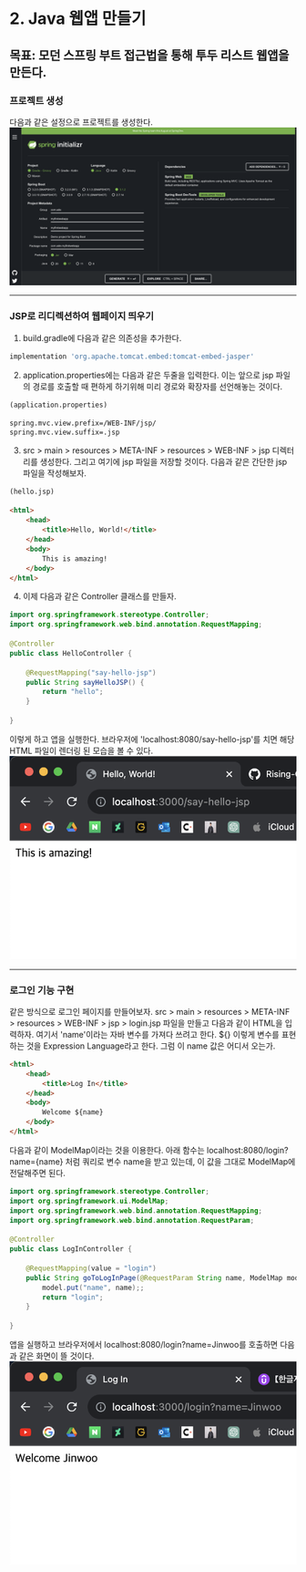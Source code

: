 # 2. Java 웹앱 만들기

## 목표: 모던 스프링 부트 접근법을 통해 투두 리스트 웹앱을 만든다.

### 프로젝트 생성
다음과 같은 설정으로 프로젝트를 생성한다.
![spring initializr](./spring-initializr-2.png)

---

### JSP로 리디렉션하여 웹페이지 띄우기

1. build.gradle에 다음과 같은 의존성을 추가한다.
```groovy
implementation 'org.apache.tomcat.embed:tomcat-embed-jasper'
```
2. application.properties에는 다음과 같은 두줄을 입력한다. 이는 앞으로 jsp 파일의 경로를 호출할 때 편하게 하기위해 미리 경로와 확장자를 선언해놓는 것이다.
```
(application.properties)

spring.mvc.view.prefix=/WEB-INF/jsp/
spring.mvc.view.suffix=.jsp
```

3. src > main > resources > META-INF > resources > WEB-INF > jsp 디렉터리를 생성한다. 그리고 여기에 jsp 파일을 저장할 것이다. 다음과 같은 간단한 jsp 파일을 작성해보자.
```html
(hello.jsp)

<html>
    <head>
        <title>Hello, World!</title>
    </head>
    <body>
        This is amazing!
    </body>
</html>
```

4. 이제 다음과 같은 Controller 클래스를 만들자.
```java
import org.springframework.stereotype.Controller;
import org.springframework.web.bind.annotation.RequestMapping;

@Controller
public class HelloController {

    @RequestMapping("say-hello-jsp")
    public String sayHelloJSP() {
        return "hello";
    }

}
```

이렇게 하고 앱을 실행한다. 브라우저에 'localhost:8080/say-hello-jsp'를 치면 해당 HTML 파일이 렌더링 된 모습을 볼 수 있다.
![browser](./browser-1.png)

---

### 로그인 기능 구현

같은 방식으로 로그인 페이지를 만들어보자. src > main > resources > META-INF > resources > WEB-INF > jsp > login.jsp 파일을 만들고 다음과 같이 HTML을 입력하자. 여기서 'name'이라는 자바 변수를 가져다 쓰려고 한다. ${} 이렇게 변수를 표현하는 것을 Expression Language라고 한다. 그럼 이 name 값은 어디서 오는가.
```html
<html>
    <head>
        <title>Log In</title>
    </head>
    <body>
        Welcome ${name}
    </body>
</html>
```

다음과 같이 ModelMap이라는 것을 이용한다. 아래 함수는 localhost:8080/login?name={name} 처럼 쿼리로 변수 name을 받고 있는데, 이 값을 그대로 ModelMap에 전달해주면 된다.
```java
import org.springframework.stereotype.Controller;
import org.springframework.ui.ModelMap;
import org.springframework.web.bind.annotation.RequestMapping;
import org.springframework.web.bind.annotation.RequestParam;

@Controller
public class LogInController {

    @RequestMapping(value = "login")
    public String goToLogInPage(@RequestParam String name, ModelMap model) {
        model.put("name", name);;
        return "login";
    }

}
```

앱을 실행하고 브라우저에서 localhost:8080/login?name=Jinwoo를 호출하면 다음과 같은 화면이 뜰 것이다. 
![browser](./browser-2.png)
